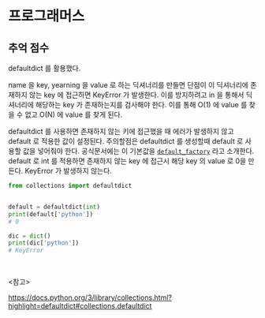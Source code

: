 # 프로그래머스

## 추억 점수

defaultdict 를 활용했다.

name 을 key, yearning 을 value 로 하는 딕셔너리를 만들면 단점이 이 딕셔너리에 존재하지 않는 key 에 접근하면 KeyError 가 발생한다. 이를 방지하려고 in 을 통해서 딕셔너리에 해당하는 key 가 존재하는지를 검사해야 한다. 이를 통해 O(1) 에 value 를 찾을 수 없고 O(N) 에 value 를 찾게 된다.

defaultdict 를 사용하면 존재하지 않는 키에 접근했을 때 에러가 발생하지 않고 default 로 적용한 값이 설정된다. 주의할점은 defaultdict 를 생성할때 default 로 사용할 값을 넣어줘야 한다. 공식문서에는 이 기본값을 [`default_factory`](https://docs.python.org/3/library/collections.html?highlight=defaultdict#collections.defaultdict.default_factory) 라고 소개한다. default 로 int 를 적용하면 존재하지 않는 key 에 접근시 해당 key 의 value 로 0을 만든다. KeyError 가 발생하지 않는다.

```python
from collections import defaultdict


default = defaultdict(int)
print(default['python'])
# 0

dic = dict()
print(dic['python'])
# KeyError
```

<br>

<참고>

https://docs.python.org/3/library/collections.html?highlight=defaultdict#collections.defaultdict